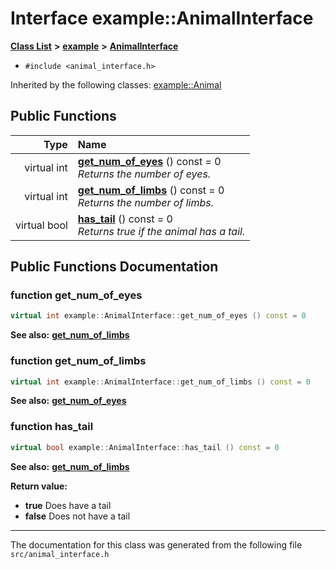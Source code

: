 
# Interface example::AnimalInterface


[**Class List**](annotated.md) **>** [**example**](namespaceexample.md) **>** [**AnimalInterface**](classexample_1_1_animal_interface.md)





* `#include <animal_interface.h>`





Inherited by the following classes: [example::Animal](classexample_1_1_animal.md)










## Public Functions

| Type | Name |
| ---: | :--- |
| virtual int | [**get\_num\_of\_eyes**](classexample_1_1_animal_interface.md#function-get-num-of-eyes) () const = 0<br>_Returns the number of eyes._  |
| virtual int | [**get\_num\_of\_limbs**](classexample_1_1_animal_interface.md#function-get-num-of-limbs) () const = 0<br>_Returns the number of limbs._  |
| virtual bool | [**has\_tail**](classexample_1_1_animal_interface.md#function-has-tail) () const = 0<br>_Returns true if the animal has a tail._  |








## Public Functions Documentation


### function get\_num\_of\_eyes 


```cpp
virtual int example::AnimalInterface::get_num_of_eyes () const = 0
```




**See also:** [**get\_num\_of\_limbs**](classexample_1_1_animal_interface.md#function-get-num-of-limbs) 



        

### function get\_num\_of\_limbs 


```cpp
virtual int example::AnimalInterface::get_num_of_limbs () const = 0
```




**See also:** [**get\_num\_of\_eyes**](classexample_1_1_animal_interface.md#function-get-num-of-eyes) 



        

### function has\_tail 


```cpp
virtual bool example::AnimalInterface::has_tail () const = 0
```




**See also:** [**get\_num\_of\_limbs**](classexample_1_1_animal_interface.md#function-get-num-of-limbs) 


**Return value:**


* **true** Does have a tail 
* **false** Does not have a tail 




        

------------------------------
The documentation for this class was generated from the following file `src/animal_interface.h`